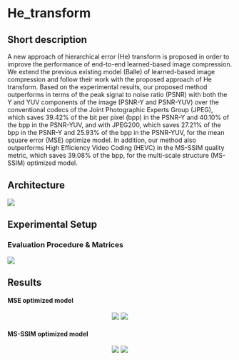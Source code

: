 # He_transform
## Short description
A new approach of hierarchical error (He) transform is proposed in order to improve the performance of end-to-end learned-based image compression. We extend the previous existing model (Balle) of learned-based image compression and follow their work with the proposed approach of He transform. Based on the experimental results, our proposed method outperforms in terms of the peak signal to noise ratio (PSNR) with both the Y and YUV components of the image (PSNR-Y and PSNR-YUV) over the conventional codecs of the Joint Photographic Experts Group (JPEG), which saves 39.42% of the bit per pixel (bpp) in the PSNR-Y and 40.10% of the bpp in the PSNR-YUV, and with JPEG200, which saves 27.21% of the bpp in the PSNR-Y and 25.93% of the bpp in the PSNR-YUV, for the mean square error (MSE) optimize model. In addition, our method also outperforms High Efficiency Video Coding (HEVC) in the MS-SSIM quality metric, which saves 39.08% of the bpp, for the multi-scale structure (MS-SSIM) optimized model.
## Architecture
![](https://github.com/abbassi007/He_transform_for_JPEG-AI/blob/master/Framework.png)
## Experimental Setup
### Evaluation Procedure & Matrices
<img src = "https://github.com/abbassi007/He_transform_for_JPEG-AI/blob/master/Evaluation%20procedure.jpg">

## Results
#### MSE optimized model

<p align = "center">
<img src = "https://github.com/abbassi007/He_transform_for_JPEG-AI/blob/master/Results/MSE%20optimized%20model%20results_.png">
<img src = "https://github.com/abbassi007/He_transform_for_JPEG-AI/blob/master/Results/MSE%20optimized%20model%20results.png">
</p>

#### MS-SSIM optimized model

<p align ="center">
<img src = "https://github.com/abbassi007/He_transform_for_JPEG-AI/blob/master/Results/MS-SSIM%20optimized%20model%20results.png">
<img src = "https://github.com/abbassi007/He_transform_for_JPEG-AI/blob/master/Results/Visualization.png">
</p>
